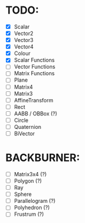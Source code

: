 # TODO:

- [x] Scalar
- [x] Vector2
- [x] Vector3
- [x] Vector4
- [x] Colour
- [x] Scalar Functions
- [ ] Vector Functions
- [ ] Matrix Functions
- [ ] Plane
- [ ] Matrix4
- [ ] Matrix3
- [ ] AffineTransform
- [ ] Rect
- [ ] AABB / OBBox (?)
- [ ] Circle
- [ ] Quaternion
- [ ] BiVector

# BACKBURNER:

- [ ] Matrix3x4 (?)
- [ ] Polygon (?)
- [ ] Ray
- [ ] Sphere
- [ ] Parallelogram (?)
- [ ] Polyhedron (?)
- [ ] Frustrum (?)
